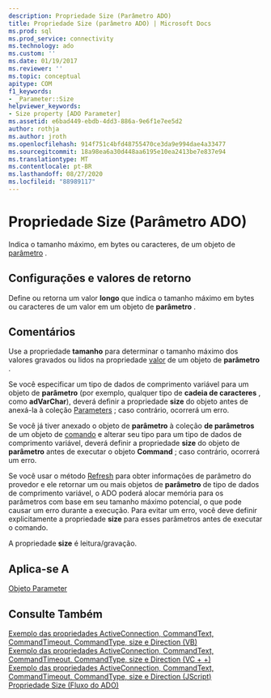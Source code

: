 ```yaml
---
description: Propriedade Size (Parâmetro ADO)
title: Propriedade Size (parâmetro ADO) | Microsoft Docs
ms.prod: sql
ms.prod_service: connectivity
ms.technology: ado
ms.custom: ''
ms.date: 01/19/2017
ms.reviewer: ''
ms.topic: conceptual
apitype: COM
f1_keywords:
- _Parameter::Size
helpviewer_keywords:
- Size property [ADO Parameter]
ms.assetid: e6bad449-ebdb-4dd3-886a-9e6f1e7ee5d2
author: rothja
ms.author: jroth
ms.openlocfilehash: 914f751c4bfd48755470ce3da9e994dae4a33477
ms.sourcegitcommit: 18a98ea6a30d448aa6195e10ea2413be7e837e94
ms.translationtype: MT
ms.contentlocale: pt-BR
ms.lasthandoff: 08/27/2020
ms.locfileid: "88989117"
---
```

# <a name="size-property-ado-parameter"></a>Propriedade Size (Parâmetro ADO)
Indica o tamanho máximo, em bytes ou caracteres, de um objeto de [parâmetro](./parameter-object.md) .  
  
## <a name="settings-and-return-values"></a>Configurações e valores de retorno  
 Define ou retorna um valor **longo** que indica o tamanho máximo em bytes ou caracteres de um valor em um objeto de **parâmetro** .  
  
## <a name="remarks"></a>Comentários  
 Use a propriedade **tamanho** para determinar o tamanho máximo dos valores gravados ou lidos na propriedade [valor](./value-property-ado.md) de um objeto de **parâmetro** .  
  
 Se você especificar um tipo de dados de comprimento variável para um objeto de **parâmetro** (por exemplo, qualquer tipo de **cadeia de caracteres** , como **adVarChar**), deverá definir a propriedade **size** do objeto antes de anexá-la à coleção [Parameters](./parameters-collection-ado.md) ; caso contrário, ocorrerá um erro.  
  
 Se você já tiver anexado o objeto de **parâmetro** à coleção **de parâmetros** de um objeto de [comando](./command-object-ado.md) e alterar seu tipo para um tipo de dados de comprimento variável, deverá definir a propriedade **size** do objeto de **parâmetro** antes de executar o objeto **Command** ; caso contrário, ocorrerá um erro.  
  
 Se você usar o método [Refresh](./refresh-method-ado.md) para obter informações de parâmetro do provedor e ele retornar um ou mais objetos de **parâmetro** de tipo de dados de comprimento variável, o ADO poderá alocar memória para os parâmetros com base em seu tamanho máximo potencial, o que pode causar um erro durante a execução. Para evitar um erro, você deve definir explicitamente a propriedade **size** para esses parâmetros antes de executar o comando.  
  
 A propriedade **size** é leitura/gravação.  
  
## <a name="applies-to"></a>Aplica-se A  
 [Objeto Parameter](./parameter-object.md)  
  
## <a name="see-also"></a>Consulte Também  
 [Exemplo das propriedades ActiveConnection, CommandText, CommandTimeout, CommandType, size e Direction (VB)](./activeconnection-commandtext-commandtimeout-commandtype-size-example-vb.md)   
 [Exemplo das propriedades ActiveConnection, CommandText, CommandTimeout, CommandType, size e Direction (VC + +)](./activeconnection-commandtext-commandtimeout-commandtype-size-example-vc.md)   
 [Exemplo das propriedades ActiveConnection, CommandText, CommandTimeout, CommandType, size e Direction (JScript)](./activeconnection-commandtext-timeout-type-size-example-jscript.md)   
 [Propriedade Size (Fluxo do ADO)](./size-property-ado-stream.md)